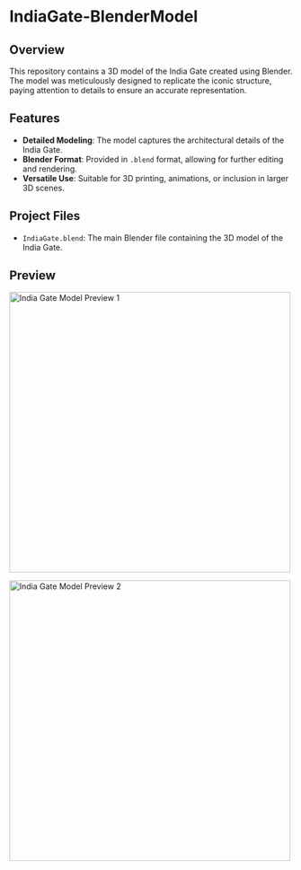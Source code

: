 # IndiaGate-BlenderModel

<h2>Overview</h2>
<p>This repository contains a 3D model of the India Gate created using Blender. The model was meticulously designed to replicate the iconic structure, paying attention to details to ensure an accurate representation.</p>

<h2>Features</h2>
<ul>
  <li><strong>Detailed Modeling</strong>: The model captures the architectural details of the India Gate.</li>
  <li><strong>Blender Format</strong>: Provided in <code>.blend</code> format, allowing for further editing and rendering.</li>
  <li><strong>Versatile Use</strong>: Suitable for 3D printing, animations, or inclusion in larger 3D scenes.</li>
</ul>

<h2>Project Files</h2>
<ul>
  <li><code>IndiaGate.blend</code>: The main Blender file containing the 3D model of the India Gate.</li>
</ul>

<h2>Preview</h2>
<!-- Add images here -->
<p><img src="C:\Users\ASUS\OneDrive\Documents\india_gate\1.png" alt="India Gate Model Preview 1" width="500"></p>
<p><img src="C:\Users\ASUS\OneDrive\Documents\india_gate\2.png" alt="India Gate Model Preview 2" width="500"></p>

